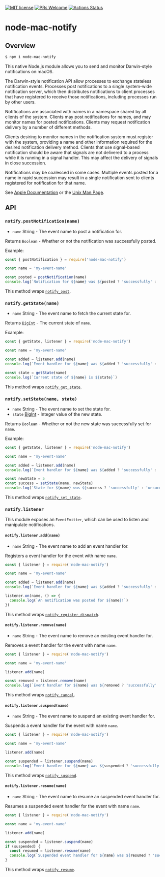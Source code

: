 [![MIT license](https://img.shields.io/badge/License-MIT-blue.svg)](https://lbesson.mit-license.org/)
 [![PRs Welcome](https://img.shields.io/badge/PRs-welcome-brightgreen.svg?style=flat-square)](http://makeapullrequest.com) [![Actions Status](https://github.com/codebytere/node-mac-notify/workflows/Test/badge.svg)](https://github.com/codebytere/node-mac-notify/actions)

# node-mac-notify

## Overview

```js
$ npm i node-mac-notify
```

This native Node.js module allows you to send and monitor Darwin-style notifications on macOS.

The Darwin-style notification API allow processes to exchange stateless notification events.	Processes post notifications to a single system-wide notification server, which then distributes notifications to client processes that have registered to receive those notifications, including processes run by other users.

Notifications are associated with names in a namespace shared by all clients of the system.  Clients may post notifications for names, and may monitor names for posted notifications.  Clients may request notification delivery by a number of different methods.

Clients desiring to monitor names in the notification system must register with the system, providing a name and other information required for the desired notification delivery method. Clients that use signal-based notification should be aware that signals are not delivered to a process while it is running in a signal handler. This may affect the delivery of signals in close succession.

Notifications may be coalesced in some cases.  Multiple events posted for a name in rapid succession may result in a single notification sent to clients registered for notification for that name.

See [Apple Documentation](https://developer.apple.com/documentation/darwinnotify) or the [Unix Man Page](https://www.unix.com/man-page/osx/3/notify).

## API

### `notify.postNotification(name)`

* `name` String - The event name to post a notification for.

Returns `Boolean` - Whether or not the notification was successfully posted.

Example:
```js
const { postNotification } = require('node-mac-notify')

const name = 'my-event-name'

const posted = postNotification(name)
console.log(`Notification for ${name} was ${posted ? 'successfully' : 'unsuccessfully'} posted.`)
```

This method wraps [`notify_post`](https://www.unix.com/man-page/osx/3/notify_post).


### `notify.getState(name)`

* `name` String - The event name to fetch the current state for.

Returns [`BigInt`](https://developer.mozilla.org/en-US/docs/Web/JavaScript/Reference/Global_Objects/BigInt) - The current state of `name`.

Example:
```js
const { getState, listener } = require('node-mac-notify')

const name = 'my-event-name'

const added = listener.add(name)
console.log(`Event handler for ${name} was ${added ? 'successfully' : 'unsuccessfully'} added.`)

const state = getState(name)
console.log(`Current state of ${name} is ${state}`)
```

This method wraps [`notify_get_state`](https://www.unix.com/man-page/osx/3/notify_get_state).

### `notify.setState(name, state)`

* `name` String - The event name to set the state for.
* `state` [BigInt](https://developer.mozilla.org/en-US/docs/Web/JavaScript/Reference/Global_Objects/BigInt) - Integer value of the new state.

Returns `Boolean` - Whether or not the new state was successfully set for `name`.

Example:
```js
const { getState, listener } = require('node-mac-notify')

const name = 'my-event-name'

const added = listener.add(name)
console.log(`Event handler for ${name} was ${added ? 'successfully' : 'unsuccessfully'} added.`)

const newState = 5
const success = setState(name, newState)
console.log(`State for ${name} was ${success ? 'successfully' : 'unsuccessfully'} set to ${newState}.`)
```

This method wraps [`notify_set_state`](https://www.unix.com/man-page/osx/3/notify_set_state).

### `notify.listener`

This module exposes an `EventEmitter`, which can be used to listen and manipulate notifications.

#### `notify.listener.add(name)`

* `name` String - The event name to add an event handler for.

Registers a event handler for the event with name `name`.

```js
const { listener } = require('node-mac-notify')

const name = 'my-event-name'

const added = listener.add(name)
console.log(`Event handler for ${name} was ${added ? 'successfully' : 'unsuccessfully'} added.`)

listener.on(name, () => {
  console.log(`An notification was posted for ${name}!`)
})
```

This method wraps [`notify_register_dispatch`](https://www.unix.com/man-page/osx/3/notify_register_dispatch).

#### `notify.listener.remove(name)`

* `name` String - The event name to remove an existing event handler for.

Removes a event handler for the event with name `name`.

```js
const { listener } = require('node-mac-notify')

const name = 'my-event-name'

listener.add(name)

const removed = listener.remove(name)
console.log(`Event handler for ${name} was ${removed ? 'successfully' : 'unsuccessfully'} removed.`)
```

This method wraps [`notify_cancel`](https://www.unix.com/man-page/osx/3/notify_cancel).

#### `notify.listener.suspend(name)`

* `name` String - The event name to suspend an existing event handler for.

Suspends a event handler for the event with name `name`.

```js
const { listener } = require('node-mac-notify')

const name = 'my-event-name'

listener.add(name)

const suspended = listener.suspend(name)
console.log(`Event handler for ${name} was ${suspended ? 'successfully' : 'unsuccessfully'} suspended.`)
```

This method wraps [`notify_suspend`](https://www.unix.com/man-page/osx/3/notify_suspend).

#### `notify.listener.resume(name)`

* `name` String - The event name to resume an suspended event handler for.

Resumes a suspended event handler for the event with name `name`.

```js
const { listener } = require('node-mac-notify')

const name = 'my-event-name'

listener.add(name)

const suspended = listener.suspend(name)
if (suspended) {
  const resumed = listener.resume(name)
  console.log(`Suspended event handler for ${name} was ${resumed ? 'successfully' : 'unsuccessfully'} resumed.`)
}
```

This method wraps [`notify_resume`](https://www.unix.com/man-page/osx/3/notify_resume).